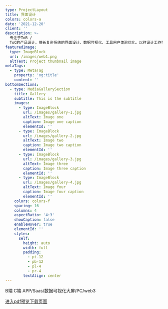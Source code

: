 ```yaml
---
type: ProjectLayout
title: 界面设计
colors: colors-a
date: '2021-12-20'
client: ''
description: >-
  专注于ToB /
  ToC的产品设计，擅长复杂系统的界面设计、数据可视化、工具用户体验优化。以往设计工作可内容涵盖了用户研究、UI、UX、UE。作品包含PC端，手机端，小程序，H5，Web3等，熟悉iOS，安卓系统 
featuredImage:
  type: ImageBlock
  url: /images/web1.png
  altText: Project thumbnail image
metaTags:
  - type: MetaTag
    property: 'og:title'
    content: ''
bottomSections:
  - type: MediaGallerySection
    title: Gallery
    subtitle: This is the subtitle
    images:
      - type: ImageBlock
        url: /images/gallery-1.jpg
        altText: Image one
        caption: Image one caption
        elementId: ''
      - type: ImageBlock
        url: /images/gallery-2.jpg
        altText: Image two
        caption: Image two caption
        elementId: ''
      - type: ImageBlock
        url: /images/gallery-3.jpg
        altText: Image three
        caption: Image three caption
        elementId: ''
      - type: ImageBlock
        url: /images/gallery-4.jpg
        altText: Image four
        caption: Image four caption
        elementId: ''
    colors: colors-f
    spacing: 16
    columns: 4
    aspectRatio: '4:3'
    showCaption: false
    enableHover: true
    elementId: ''
    styles:
      self:
        height: auto
        width: full
        padding:
          - pt-12
          - pb-12
          - pl-4
          - pr-4
        textAlign: center
---
```

B端 C端 APP/Saas/数据可视化大屏/PC/web3



[进入pdf预览下载页面](https://github.com/angelsnow3/pdf/blob/main/%E9%82%B1%E9%9B%AA_%E8%AE%BE%E8%AE%A1%E5%B8%88_%E4%BD%9C%E5%93%81%E9%9B%86-compressed.pdf)
